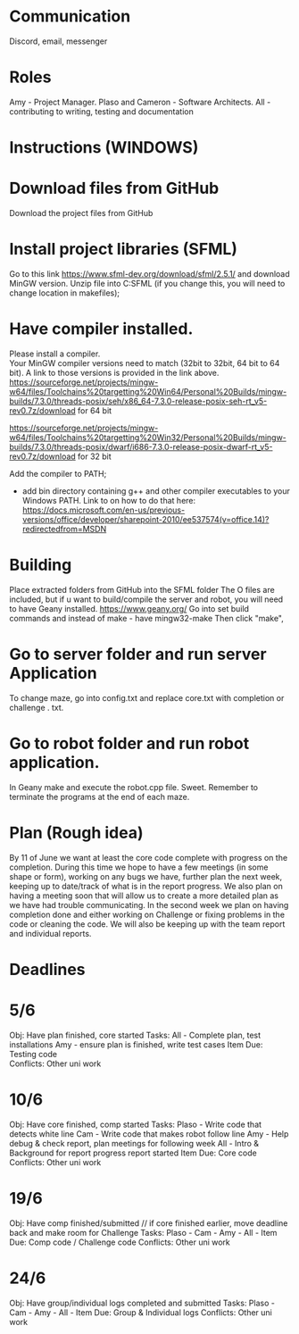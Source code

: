 # Communication
Discord, email, messenger

# Roles
Amy - Project Manager.      Plaso and Cameron - Software Architects.    All - contributing to writing, testing and documentation

# Instructions (WINDOWS)
# Download files from GitHub
Download the project files from GitHub
# Install project libraries (SFML)
Go to this link https://www.sfml-dev.org/download/sfml/2.5.1/
and download MinGW version.
Unzip file into C:SFML (if you change this, you will need to change location in makefiles);
# Have compiler installed. 
Please install a compiler.  
Your MinGW compiler versions need to match (32bit to 32bit, 64 bit to 64 bit). A link to those versions is provided in the link above.
https://sourceforge.net/projects/mingw-w64/files/Toolchains%20targetting%20Win64/Personal%20Builds/mingw-builds/7.3.0/threads-posix/seh/x86_64-7.3.0-release-posix-seh-rt_v5-rev0.7z/download for 64 bit

https://sourceforge.net/projects/mingw-w64/files/Toolchains%20targetting%20Win32/Personal%20Builds/mingw-builds/7.3.0/threads-posix/dwarf/i686-7.3.0-release-posix-dwarf-rt_v5-rev0.7z/download for 32 bit

Add the compiler to PATH; 
- add bin directory containing g++ and other compiler executables to your Windows PATH. 
Link to on how to do that here: https://docs.microsoft.com/en-us/previous-versions/office/developer/sharepoint-2010/ee537574(v=office.14)?redirectedfrom=MSDN

# Building
Place extracted folders from GitHub into the SFML folder
The O files are included, but if u want to build/compile the server and robot, you will need to have Geany installed. https://www.geany.org/
Go into set build commands and instead of make - have mingw32-make
Then click "make",

# Go to server folder and run server Application
To change maze, go into config.txt and replace core.txt with completion or challenge . txt. 
# Go to robot folder and run robot application. 
In Geany make and execute the robot.cpp file.
Sweet. Remember to terminate the programs at the end of each maze.

# Plan (Rough idea)

By 11 of June we want at least the core code complete with progress on the completion.
 During this time we hope to have a few meetings (in some shape or form), working on any bugs we have, further plan the next week, keeping up to date/track of what is in the report progress. We also plan on having a meeting soon that will allow us to create a more detailed plan as we have had trouble communicating. In the second week we plan on having completion done and either working on Challenge or fixing problems in the code or cleaning the code. We will also be keeping up with the team report and individual reports.

# Deadlines 
# 5/6 
  Obj: Have plan finished, core started 
  Tasks: All - Complete plan, test installations
         Amy - ensure plan is finished, write test cases
  Item Due: Testing code       
  Conflicts: Other uni work       
# 10/6
  Obj: Have core finished, comp started 
  Tasks: Plaso - Write code that detects white line
         Cam - Write code that makes robot follow line
         Amy - Help debug & check report, plan meetings for following week
         All - Intro & Background for report progress report started
  Item Due: Core code
  Conflicts: Other uni work
# 19/6
  Obj: Have comp finished/submitted // if core finished earlier, move deadline back and make room for Challenge
  Tasks: Plaso - 
         Cam - 
         Amy - 
         All - 
  Item Due: Comp code / Challenge code
  Conflicts: Other uni work
# 24/6
  Obj: Have group/individual logs completed and submitted
  Tasks: Plaso - 
         Cam - 
         Amy - 
         All - 
  Item Due: Group & Individual logs
  Conflicts: Other uni work
